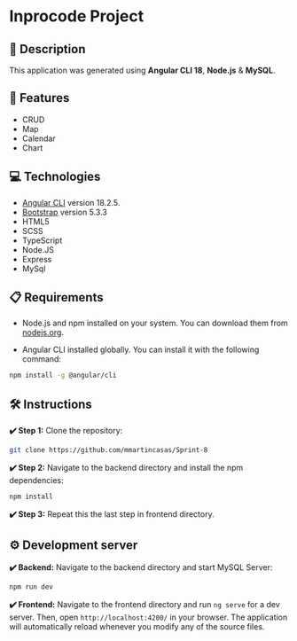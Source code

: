 # Inprocode Project

## 📄 Description

This application was generated using **Angular CLI 18**, **Node.js** & **MySQL**.

## 📜 Features
- CRUD
- Map
- Calendar
- Chart

## 💻 Technologies

- [Angular CLI](https://angular.dev/) version 18.2.5.
- [Bootstrap](https://getbootstrap.com/) version 5.3.3
- HTML5
- SCSS
- TypeScript
- Node.JS
- Express
- MySql


## 📋 Requirements

- Node.js and npm installed on your system. You can download them from [nodejs.org](https://nodejs.org/).

- Angular CLI installed globally. You can install it with the following command:

```bash
npm install -g @angular/cli
```

## 🛠️ Instructions

**✔️ Step 1:** Clone the repository:

```bash
git clone https://github.com/mmartincasas/Sprint-8
```

**✔️ Step 2:** Navigate to the backend directory and install the npm dependencies:

```bash
npm install
```

**✔️ Step 3:** Repeat this the last step in frontend directory.



## ⚙️ Development server

**✔️ Backend:** Navigate to the backend directory and start MySQL Server:

```bash
npm run dev
```

**✔️ Frontend:** Navigate to the frontend directory and run `ng serve` for a dev server. Then, open `http://localhost:4200/` in your browser. The application will automatically reload whenever you modify any of the source files.


